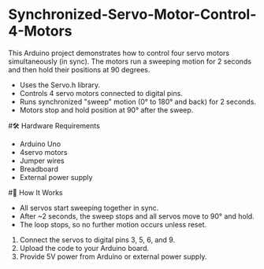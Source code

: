 # Synchronized-Servo-Motor-Control-4-Motors
This Arduino project demonstrates how to control four servo motors simultaneously (in sync). The motors run a sweeping motion for 2 seconds and then hold their positions at 90 degrees.
- Uses the Servo.h library.
- Controls 4 servo motors connected to digital pins.
- Runs synchronized "sweep" motion (0° to 180° and back) for 2 seconds.
- Motors stop and hold position at 90° after the sweep.

#🛠️ Hardware Requirements
- Arduino Uno 
- 4servo motors 
- Jumper wires
- Breadboard 
- External power supply 

#📄 How It Works
- All servos start sweeping together in sync.
- After ~2 seconds, the sweep stops and all servos move to 90° and hold.
- The loop stops, so no further motion occurs unless reset.


1. Connect the servos to digital pins 3, 5, 6, and 9.
2. Upload the code to your Arduino board.
3. Provide 5V power from Arduino or external power supply.
